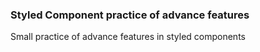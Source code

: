 ### Styled Component practice of advance features

Small practice of advance features in styled components
